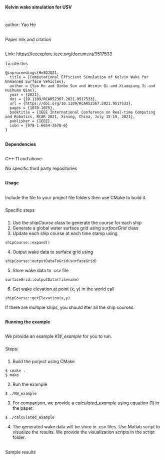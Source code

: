 #
**Kelvin wake simulation for USV**
#
author: Yao He

##
Paper link and citation
##

Link: https://ieeexplore.ieee.org/document/9517533

To cite this 
```
@inproceedings{HeSQJQ21,
  title = {Computational Efficient Simulation of Kelvin Wake for Unmanned Surface Vehicles},
  author = {Yao He and Qinbo Sun and Weimin Qi and Xiaoqiang Ji and Huihuan Qian},
  year = {2021},
  doi = {10.1109/RCAR52367.2021.9517533},
  url = {https://doi.org/10.1109/RCAR52367.2021.9517533},
  pages = {1070-1075},
  booktitle = {IEEE International Conference on Real-time Computing and Robotics, RCAR 2021, Xining, China, July 15-19, 2021},
  publisher = {IEEE},
  isbn = {978-1-6654-3678-6}
}
```
##
**Dependencies**
##
C++ 11 and above

No specific third party repositories

##
**Usage**
##

Include the file to your project file folders then use CMake to build it.

###
Specific steps
###
1. Use the *shipCourse* class to generate the course for each ship
2. Generate a global water surface grid using *surfaceGrid* class
3. Update each ship course at each time stamp using 
```
shipCourse::expand()
```
4. Output wake data to surface grid using 
```
shipCourse::outputDataToGrid(surfaceGrid)
```
5. Store wake data to .csv file
```
surfaceGrid::outputData(filename)
```
6. Get wake elevation at point (x, y) in the world call
```
shipCourse::getElevation(x,y)
```
If there are multiple ships, you should itter all the ship courses.

##
**Running the example**
##

We provide an example *KW_example* for you to run. 

###
Steps:
###
1. Build the porject using CMake
 ```
 $ cmake .
 $ make
 ```
 2. Run the example 
  ```
 $ ./KW_example
 ```
 3. For comparison, we provide a *calculated_example* using equation (1) in the paper.
   ```
 $ ./calculated_example
 ```
 4. The generated wake data will be store in .csv files. Use Matlab script to visualize the results. We provide the visualization scripts in the script folder.
 
 ##
 Sample results
 ##
 
